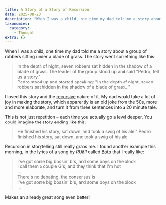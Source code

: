 ```yaml
---
title: A Story of a Story of Recursion
date: 2025-08-23
description: "When I was a child, one time my dad told me a story about a group of robbers sitting under a blade of grass. The story went something like this:  >..."
taxonomies:
  category:
    - Thought
extra: {}
---
```



When I was a child, one time my dad told me a story about a group of robbers sitting under a blade of grass. The story went something like this:

> In the depth of night, seven robbers sat hidden in the shadow of a blade of grass. The leader of the group stood up and said "Pedro, tell us a story."<br />
> Pedro stood up and started speaking: "In the depth of night, seven robbers sat hidden in the shadow of a blade of grass..."

I loved this story and the [recursive](https://en.m.wikipedia.org/wiki/Recursion) nature of it. My dad would take a lot of joy in making the story, which apparently is an old joke from the 50s, more and more elaborate, and turn it from three sentences into a 20 minute tale.

This is not just repetition – each time you actually go a level deeper. You could imagine the story ending like this:

> He finished his story, sat down, and took a swig of his ale." Pedro finished his story, sat down, and took a swig of his ale.

Recursion in storytelling still really grabs me. I found another example this morning, in the lyrics of a song by _RUBII_ called [Botb](https://genius.com/Rubii-botb-lyrics) that I really like:

> I've got some big bossin' b's, and some boys on the block<br />
> I call them a couple G's, and they think that I'm hot<br />
> ...<br />
> There's no debating, the consensus is<br />
> I've got some big bossin' b's, and some boys on the block<br />
> ...

Makes an already great song even better!

<style>a[href="#internal-link"] { color: #9b9b9b; text-decoration: none !important; }</style>